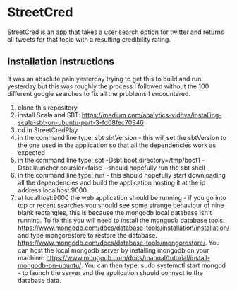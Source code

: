 # StreetCred

StreetCred is an app that takes a user search option for twitter and returns all tweets for that topic with a resulting credibility rating.

## Installation Instructions

It was an absolute pain yesterday trying to get this to build and run yesterday but this was roughly the process I followed without the 100 different google searches to fix all the problems I encountered.

1. clone this repository
2. install Scala and SBT: https://medium.com/analytics-vidhya/installing-scala-sbt-on-ubuntu-part-3-fd08fec70946
3. cd in StreetCredPlay
4. in the command line type: sbt sbtVersion - this will set the sbtVersion to the one used in the application so that all the dependencies work as expected
5. in the command line type: sbt -Dsbt.boot.directory=/tmp/boot1 -Dsbt.launcher.coursier=false - should hopefully run the sbt shell
6. in the command line type: run - this should hopefully start downloading all the dependencies and build the application hosting it at the ip address localhost:9000.
7. at localhost:9000 the web application should be running - if you go into top or recent searches you should see some strange behaviour of nine blank rectangles, this is because the mongodb local database isn't running. To fix this you will need to install the mongodb database tools: https://www.mongodb.com/docs/database-tools/installation/installation/ and type mongorestore to restore the database. https://www.mongodb.com/docs/database-tools/mongorestore/. You can host the local mongodb server by installing mongodb on your machine: https://www.mongodb.com/docs/manual/tutorial/install-mongodb-on-ubuntu/. You can then type: sudo systemctl start mongod - to launch the server and the application should connect to the database data.

